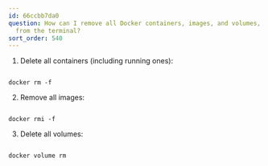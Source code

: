 ```yaml
---
id: 66ccbb7da0
question: How can I remove all Docker containers, images, and volumes, and builds
  from the terminal?
sort_order: 540
---
```


1. Delete all containers (including running ones):

```

docker rm -f

```

2. Remove all images:

```

docker rmi -f

```

3. Delete all volumes:

```

docker volume rm

```

